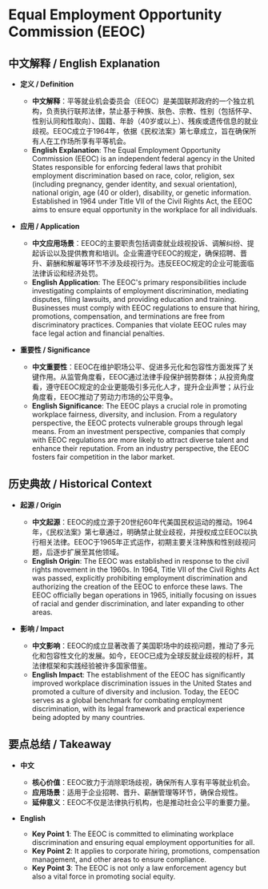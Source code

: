# Equal Employment Opportunity Commission (EEOC)

## 中文解释 / English Explanation

* **定义 / Definition**  
  - **中文解释**：平等就业机会委员会（EEOC）是美国联邦政府的一个独立机构，负责执行联邦法律，禁止基于种族、肤色、宗教、性别（包括怀孕、性别认同和性取向）、国籍、年龄（40岁或以上）、残疾或遗传信息的就业歧视。EEOC成立于1964年，依据《民权法案》第七章成立，旨在确保所有人在工作场所享有平等机会。  
  - **English Explanation**: The Equal Employment Opportunity Commission (EEOC) is an independent federal agency in the United States responsible for enforcing federal laws that prohibit employment discrimination based on race, color, religion, sex (including pregnancy, gender identity, and sexual orientation), national origin, age (40 or older), disability, or genetic information. Established in 1964 under Title VII of the Civil Rights Act, the EEOC aims to ensure equal opportunity in the workplace for all individuals.

* **应用 / Application**  
  - **中文应用场景**：EEOC的主要职责包括调查就业歧视投诉、调解纠纷、提起诉讼以及提供教育和培训。企业需遵守EEOC的规定，确保招聘、晋升、薪酬和解雇等环节不涉及歧视行为。违反EEOC规定的企业可能面临法律诉讼和经济处罚。  
  - **English Application**: The EEOC's primary responsibilities include investigating complaints of employment discrimination, mediating disputes, filing lawsuits, and providing education and training. Businesses must comply with EEOC regulations to ensure that hiring, promotions, compensation, and terminations are free from discriminatory practices. Companies that violate EEOC rules may face legal action and financial penalties.

* **重要性 / Significance**  
  - **中文重要性**：EEOC在维护职场公平、促进多元化和包容性方面发挥了关键作用。从监管角度看，EEOC通过法律手段保护弱势群体；从投资角度看，遵守EEOC规定的企业更能吸引多元化人才，提升企业声誉；从行业角度看，EEOC推动了劳动力市场的公平竞争。  
  - **English Significance**: The EEOC plays a crucial role in promoting workplace fairness, diversity, and inclusion. From a regulatory perspective, the EEOC protects vulnerable groups through legal means. From an investment perspective, companies that comply with EEOC regulations are more likely to attract diverse talent and enhance their reputation. From an industry perspective, the EEOC fosters fair competition in the labor market.

## 历史典故 / Historical Context

* **起源 / Origin**  
  - **中文起源**：EEOC的成立源于20世纪60年代美国民权运动的推动。1964年，《民权法案》第七章通过，明确禁止就业歧视，并授权成立EEOC以执行相关法律。EEOC于1965年正式运作，初期主要关注种族和性别歧视问题，后逐步扩展至其他领域。  
  - **English Origin**: The EEOC was established in response to the civil rights movement in the 1960s. In 1964, Title VII of the Civil Rights Act was passed, explicitly prohibiting employment discrimination and authorizing the creation of the EEOC to enforce these laws. The EEOC officially began operations in 1965, initially focusing on issues of racial and gender discrimination, and later expanding to other areas.

* **影响 / Impact**  
  - **中文影响**：EEOC的成立显著改善了美国职场中的歧视问题，推动了多元化和包容性文化的发展。如今，EEOC已成为全球反就业歧视的标杆，其法律框架和实践经验被许多国家借鉴。  
  - **English Impact**: The establishment of the EEOC has significantly improved workplace discrimination issues in the United States and promoted a culture of diversity and inclusion. Today, the EEOC serves as a global benchmark for combating employment discrimination, with its legal framework and practical experience being adopted by many countries.

## 要点总结 / Takeaway

* **中文**  
  - **核心价值**：EEOC致力于消除职场歧视，确保所有人享有平等就业机会。  
  - **应用场景**：适用于企业招聘、晋升、薪酬管理等环节，确保合规性。  
  - **延伸意义**：EEOC不仅是法律执行机构，也是推动社会公平的重要力量。

* **English**  
  - **Key Point 1**: The EEOC is committed to eliminating workplace discrimination and ensuring equal employment opportunities for all.  
  - **Key Point 2**: It applies to corporate hiring, promotions, compensation management, and other areas to ensure compliance.  
  - **Key Point 3**: The EEOC is not only a law enforcement agency but also a vital force in promoting social equity.